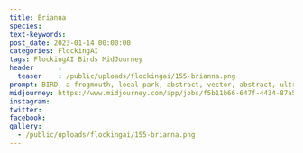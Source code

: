 ```yaml
---
title: Brianna
species: 
text-keywords: 
post_date: 2023-01-14 00:00:00
categories: FlockingAI
tags: FlockingAI Birds MidJourney 
header      :
  teaser    : /public/uploads/flockingai/155-brianna.png
prompt: BIRD, a frogmouth, local park, abstract, vector, abstract, ultramodern, simple, random, natural shapes, organic, 2024, futuristic, mid-century, vintage palette
midjourney: https://www.midjourney.com/app/jobs/f5b11b66-647f-4434-87a5-b52b45b37124
instagram: 
twitter: 
facebook: 
gallery: 
  - /public/uploads/flockingai/155-brianna.png
---
```


